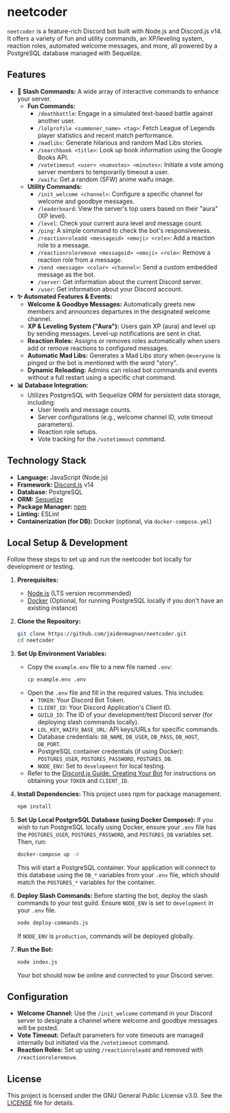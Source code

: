 # neetcoder
`neetcoder` is a feature-rich Discord bot built with Node.js and Discord.js v14. It offers a variety of fun and utility commands, an XP/leveling system, reaction roles, automated welcome messages, and more, all powered by a PostgreSQL database managed with Sequelize.

## Features

*   **📝 Slash Commands:** A wide array of interactive commands to enhance your server.
    *   **Fun Commands:**
        *   `/deathbattle`: Engage in a simulated text-based battle against another user.
        *   `/lolprofile <summoner_name> <tag>`: Fetch League of Legends player statistics and recent match performance.
        *   `/madlibs`: Generate hilarious and random Mad Libs stories.
        *   `/searchbook <title>`: Look up book information using the Google Books API.
        *   `/votetimeout <user> <numvotes> <minutes>`: Initiate a vote among server members to temporarily timeout a user.
        *   `/waifu`: Get a random (SFW) anime waifu image.
    *   **Utility Commands:**
        *   `/init_welcome <channel>`: Configure a specific channel for welcome and goodbye messages.
        *   `/leaderboard`: View the server's top users based on their "aura" (XP level).
        *   `/level`: Check your current aura level and message count.
        *   `/ping`: A simple command to check the bot's responsiveness.
        *   `/reactionroleadd <messageid> <emoji> <role>`: Add a reaction role to a message.
        *   `/reactionroleremove <messageid> <emoji> <role>`: Remove a reaction role from a message.
        *   `/send <message> <color> <channel>`: Send a custom embedded message as the bot.
        *   `/server`: Get information about the current Discord server.
        *   `/user`: Get information about your Discord account.
*   **✨ Automated Features & Events:**
    *   **Welcome & Goodbye Messages:** Automatically greets new members and announces departures in the designated welcome channel.
    *   **XP & Leveling System ("Aura"):** Users gain XP (aura) and level up by sending messages. Level-up notifications are sent in chat.
    *   **Reaction Roles:** Assigns or removes roles automatically when users add or remove reactions to configured messages.
    *   **Automatic Mad Libs:** Generates a Mad Libs story when `@everyone` is pinged or the bot is mentioned with the word "story".
    *   **Dynamic Reloading:** Admins can reload bot commands and events without a full restart using a specific chat command.
*   **📊 Database Integration:**
    *   Utilizes PostgreSQL with Sequelize ORM for persistent data storage, including:
        *   User levels and message counts.
        *   Server configurations (e.g., welcome channel ID, vote timeout parameters).
        *   Reaction role setups.
        *   Vote tracking for the `/votetimeout` command.

## Technology Stack

*   **Language:** JavaScript (Node.js)
*   **Framework:** [Discord.js](https://discord.js.org/) v14
*   **Database:** PostgreSQL
*   **ORM:** [Sequelize](https://sequelize.org/)
*   **Package Manager:** [npm](https://www.npmjs.com/)
*   **Linting:** ESLint
*   **Containerization (for DB):** Docker (optional, via `docker-compose.yml`)

## Local Setup & Development

Follow these steps to set up and run the neetcoder bot locally for development or testing.

1.  **Prerequisites:**
    *   [Node.js](https://nodejs.org/) (LTS version recommended)
    *   [Docker](https://www.docker.com/get-started) (Optional, for running PostgreSQL locally if you don't have an existing instance)

2.  **Clone the Repository:**
    ```bash
    git clone https://github.com/jaidenmagnan/neetcoder.git
    cd neetcoder
    ```

3.  **Set Up Environment Variables:**
    *   Copy the `example.env` file to a new file named `.env`:
        ```bash
        cp example.env .env
        ```
    *   Open the `.env` file and fill in the required values. This includes:
        *   `TOKEN`: Your Discord Bot Token.
        *   `CLIENT_ID`: Your Discord Application's Client ID.
        *   `GUILD_ID`: The ID of your development/test Discord server (for deploying slash commands locally).
        *   `LOL_KEY`, `WAIFU_BASE_URL`: API keys/URLs for specific commands.
        *   Database credentials: `DB_NAME`, `DB_USER`, `DB_PASS`, `DB_HOST`, `DB_PORT`.
        *   PostgreSQL container credentials (if using Docker): `POSTGRES_USER`, `POSTGRES_PASSWORD`, `POSTGRES_DB`.
        *   `NODE_ENV`: Set to `development` for local testing.
    *   Refer to the [Discord.js Guide: Creating Your Bot](https://discordjs.guide/preparations/setting-up-a-bot-application.html#creating-your-bot) for instructions on obtaining your `TOKEN` and `CLIENT_ID`.

4.  **Install Dependencies:**
    This project uses npm for package management.
    ```bash
    npm install
    ```

5.  **Set Up Local PostgreSQL Database (using Docker Compose):**
    If you wish to run PostgreSQL locally using Docker, ensure your `.env` file has the `POSTGRES_USER`, `POSTGRES_PASSWORD`, and `POSTGRES_DB` variables set. Then, run:
    ```bash
    docker-compose up -d
    ```
    This will start a PostgreSQL container. Your application will connect to this database using the `DB_*` variables from your `.env` file, which should match the `POSTGRES_*` variables for the container.

6.  **Deploy Slash Commands:**
    Before starting the bot, deploy the slash commands to your test guild. Ensure `NODE_ENV` is set to `development` in your `.env` file.
    ```bash
    node deploy-commands.js
    ```
    If `NODE_ENV` is `production`, commands will be deployed globally.

7.  **Run the Bot:**
    ```bash
    node index.js
    ```
    Your bot should now be online and connected to your Discord server.

## Configuration

*   **Welcome Channel:** Use the `/init_welcome` command in your Discord server to designate a channel where welcome and goodbye messages will be posted.
*   **Vote Timeout:** Default parameters for vote timeouts are managed internally but initiated via the `/votetimeout` command.
*   **Reaction Roles:** Set up using `/reactionroleadd` and removed with `/reactionroleremove`.

## License

This project is licensed under the GNU General Public License v3.0. See the [LICENSE](LICENSE) file for details.
